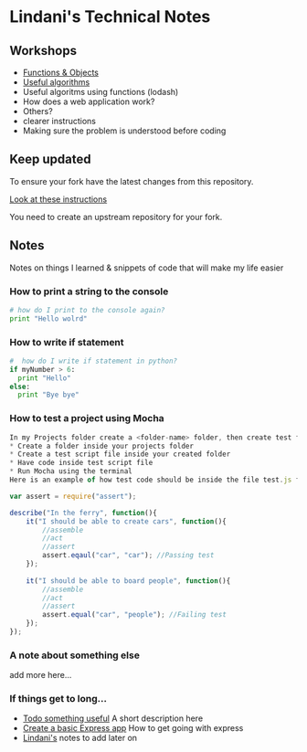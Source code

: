 # Lindani's Technical Notes

## Workshops

* [Functions & Objects](./workshops/functions_and_objects_slides.html)
* [Useful algorithms](./workshops/useful_algorithms.md)
* Useful algoritms using functions (lodash)
* How does a web application work?
* Others?
* clearer instructions 
* Making sure the problem is understood before coding


## Keep updated

To ensure your fork have the latest changes from this repository.

[Look at these instructions](https://help.github.com/articles/configuring-a-remote-for-a-fork/)

You need to create an upstream repository for your fork.

## Notes

Notes on things I learned & snippets of code that will make my life easier

### How to print a string to the console

```python
# how do I print to the console again?
print "Hello wolrd"
```
### How to write if statement

```python
#  how do I write if statement in python?
if myNumber > 6:
  print "Hello"
else:
  print "Bye bye"
```
### How to test a project using Mocha

```javascript
In my Projects folder create a <folder-name> folder, then create test folder and run mocha inside the <folder-name> folder
* Create a folder inside your projects folder
* Create a test script file inside your created folder
* Have code inside test script file
* Run Mocha using the terminal
Here is an example of how test code should be inside the file test.js file:

var assert = require("assert");

describe("In the ferry", function(){
	it("I should be able to create cars", function(){
		//assemble
		//act
		//assert
		assert.eqaul("car", "car"); //Passing test
	});
	
	it("I should be able to board people", function(){
        //assemble
        //act
        //assert
        assert.equal("car", "people"); //Failing test
    });
});

```

### A note about something else
add more here...

### If things get to long...

* [Todo something useful](notes/my_file.md) A short description here
* [Create a basic Express app](notes/my_file.md) How to get going with express
* [Lindani's](Lindani.md) notes to add later on 

